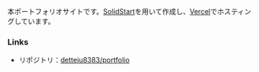 <!-- markdownlint-disable-file MD041 -->

本ポートフォリオサイトです。[SolidStart](https://start.solidjs.com/getting-started/what-is-solidstart)を用いて作成し、[Vercel](https://vercel.com/)でホスティングしています。

### Links

- リポジトリ：[detteiu8383/portfolio](https://github.com/detteiu8383/portfolio)
